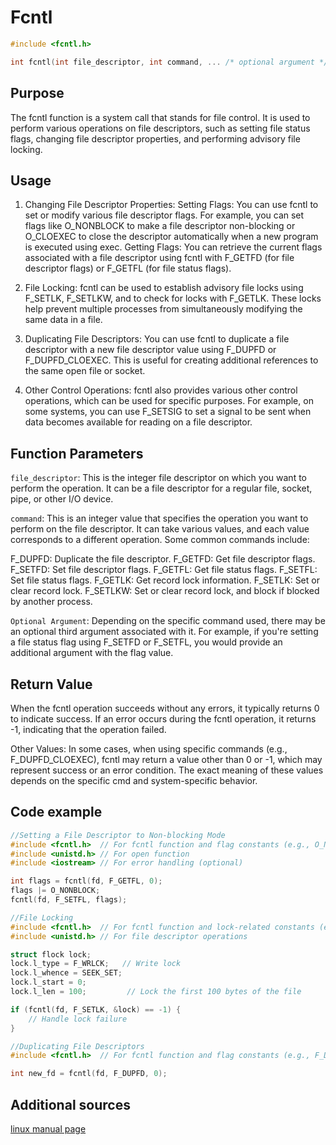 # Fcntl

```c
#include <fcntl.h>

int fcntl(int file_descriptor, int command, ... /* optional argument */);
```

## Purpose
The fcntl function is a system call that stands for file control.
It is used to perform various operations on file descriptors, such as setting file status flags, changing file descriptor properties, and performing advisory file locking. 

## Usage
1. Changing File Descriptor Properties: Setting Flags: You can use fcntl to set or modify various file descriptor flags.
For example, you can set flags like O_NONBLOCK to make a file descriptor non-blocking or O_CLOEXEC to close the descriptor automatically when a new program is executed using exec.
Getting Flags: You can retrieve the current flags associated with a file descriptor using fcntl with F_GETFD (for file descriptor flags) or F_GETFL (for file status flags).

2. File Locking: fcntl can be used to establish advisory file locks using F_SETLK, F_SETLKW, and to check for locks with F_GETLK.
These locks help prevent multiple processes from simultaneously modifying the same data in a file.

3. Duplicating File Descriptors: You can use fcntl to duplicate a file descriptor with a new file descriptor value using F_DUPFD or F_DUPFD_CLOEXEC.
This is useful for creating additional references to the same open file or socket.

4. Other Control Operations: fcntl also provides various other control operations, which can be used for specific purposes.
 For example, on some systems, you can use F_SETSIG to set a signal to be sent when data becomes available for reading on a file descriptor.

## Function Parameters
`file_descriptor`: This is the integer file descriptor on which you want to perform the operation.
It can be a file descriptor for a regular file, socket, pipe, or other I/O device.

`command`: This is an integer value that specifies the operation you want to perform on the file descriptor.
It can take various values, and each value corresponds to a different operation. Some common commands include:

F_DUPFD: Duplicate the file descriptor.
F_GETFD: Get file descriptor flags.
F_SETFD: Set file descriptor flags.
F_GETFL: Get file status flags.
F_SETFL: Set file status flags.
F_GETLK: Get record lock information.
F_SETLK: Set or clear record lock.
F_SETLKW: Set or clear record lock, and block if blocked by another process.

`Optional Argument`: Depending on the specific command used, there may be an optional third argument associated with it.
For example, if you're setting a file status flag using F_SETFD or F_SETFL, you would provide an additional argument with the flag value.

## Return Value
When the fcntl operation succeeds without any errors, it typically returns 0 to indicate success.
If an error occurs during the fcntl operation, it returns -1, indicating that the operation failed.

Other Values: In some cases, when using specific commands (e.g., F_DUPFD_CLOEXEC), fcntl may return a value other than 0 or -1, which may represent success or an error condition.
The exact meaning of these values depends on the specific cmd and system-specific behavior.


## Code example
```c
//Setting a File Descriptor to Non-blocking Mode
#include <fcntl.h>  // For fcntl function and flag constants (e.g., O_NONBLOCK)
#include <unistd.h> // For open function
#include <iostream> // For error handling (optional)

int flags = fcntl(fd, F_GETFL, 0);
flags |= O_NONBLOCK;
fcntl(fd, F_SETFL, flags);

//File Locking
#include <fcntl.h>  // For fcntl function and lock-related constants (e.g., F_SETLK)
#include <unistd.h> // For file descriptor operations

struct flock lock;
lock.l_type = F_WRLCK;   // Write lock
lock.l_whence = SEEK_SET;
lock.l_start = 0;
lock.l_len = 100;         // Lock the first 100 bytes of the file

if (fcntl(fd, F_SETLK, &lock) == -1) {
    // Handle lock failure
}

//Duplicating File Descriptors
#include <fcntl.h>  // For fcntl function and flag constants (e.g., F_DUPFD)

int new_fd = fcntl(fd, F_DUPFD, 0);
```

## Additional sources

[linux manual page](https://linux.die.net/man/3/fcntl)
